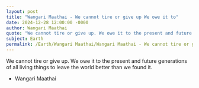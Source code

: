 ```yaml
---
layout: post
title: "Wangari Maathai - We cannot tire or give up We owe it to"
date: 2024-12-28 12:00:00 -0000
author: Wangari Maathai
quote: "We cannot tire or give up. We owe it to the present and future generations of all living things to leave the world better than we found it."
subject: Earth
permalink: /Earth/Wangari Maathai/Wangari Maathai - We cannot tire or give up We owe it to
---
```


We cannot tire or give up. We owe it to the present and future generations of all living things to leave the world better than we found it.

- Wangari Maathai
